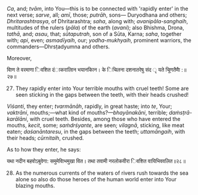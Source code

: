 *Ca*, and; *tvām*, into You—this is to be connected with 'rapidly enter' in the next verse; *sarve*, all; *amī*, those; *putrāh*, sons— Duryodhana and others; *Dhritarashtrasya*, of Dhritarashtra; *saha*, along with; *avanipāla-sanghaih*, multitudes of the rulers (*pāla*) of the earth (*avani*); also Bhishma, Drona, *tathā*, and; *asau*, that; *sūtaputrah*, son of a Sūta, Karna; *saha*, together with; *api*, even; *asmadīyaih*, our; *yodha-mukhyaih*, prominent warriors, the commanders—Dhrsṭadyumna and others.

Moreover,

वािण ते वरमाणा िवशित दंाकरालािन भयानकािन। के िचिलना दशनातरेषु संद ृ यते चूिणतैमाै :॥२७॥

27. They rapidly enter into Your terrible mouths with cruel teeth! Some are seen sticking in the gaps between the teeth, with their heads crushed!

*Viśanti*, they enter; *tvarmānāh*, rapidly, in great haste; into *te*, Your; *vaktrāni*, mouths;—what kind of mouths?—*bhayānakāni*, terrible; *daṁsṭrā-karālāni*, with cruel teeth. Besides, among those who have entered the mouths, *kecit*, some; *saṁdrśyante*, are seen; *vilagnā*, sticking, like meat eaten; *daśanāntaresu*, in the gaps between the teeth; *uttamāngaih*, with their heads; *cūrnitaih*, crushed.

As to how they enter, he says:

यथा नदीन बहवोऽबुवेगा: समुमेवािभमुखा वित। तथा तवामी नरलोकवीरा िवशित वायिभिववलित॥२८॥

28. As the numerous currents of the waters of rivers rush towards the sea alone so also do those heroes of the human world enter into Your blazing mouths.